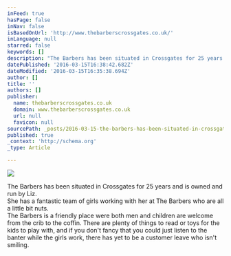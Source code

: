 ```yaml
---
inFeed: true
hasPage: false
inNav: false
isBasedOnUrl: 'http://www.thebarberscrossgates.co.uk/'
inLanguage: null
starred: false
keywords: []
description: "The Barbers has been situated in Crossgates for 25 years and is owned and run by Liz.\_She has a fantastic team of girls working with her at The Barbers who are all a little bit nuts.\_The Barbers is a friendly place were both men and children are welcome from the crib to the coffin. There are plenty of things to read or toys for the kids to play with, and if you don't fancy that you could just listen to the banter while the girls work, there has yet to be a customer leave who isn't smiling."
datePublished: '2016-03-15T16:38:42.682Z'
dateModified: '2016-03-15T16:35:38.694Z'
author: []
title: ''
authors: []
publisher:
  name: thebarberscrossgates.co.uk
  domain: www.thebarberscrossgates.co.uk
  url: null
  favicon: null
sourcePath: _posts/2016-03-15-the-barbers-has-been-situated-in-crossgates-for-25-years-and.md
published: true
_context: 'http://schema.org'
_type: Article

---
```

![](http://www.thebarberscrossgates.co.uk/images/headers/thebarberslogo1.jpg)

The Barbers has been situated in Crossgates for 25 years and is owned and run by Liz.   
She has a fantastic team of girls working with her at The Barbers who are all a little bit nuts.   
The Barbers is a friendly place were both men and children are welcome from the crib to the coffin. There are plenty of things to read or toys for the kids to play with, and if you don't fancy that you could just listen to the banter while the girls work, there has yet to be a customer leave who isn't smiling.